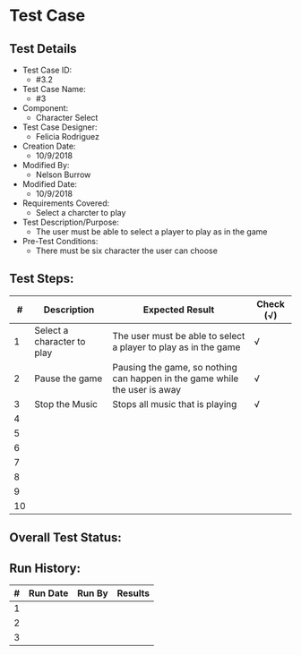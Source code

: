 # Test Case 

## Test Details

* Test Case ID:
  * #3.2
* Test Case Name:
  * #3
* Component: 
  * Character Select
* Test Case Designer:
  * Felicia Rodriguez
* Creation Date:
  * 10/9/2018
* Modified By:
  * Nelson Burrow
* Modified Date:
  * 10/9/2018
* Requirements Covered:
  * Select a charcter to play
* Test Description/Purpose:
  * The user must be able to select a player to play as in the game
* Pre-Test Conditions:
  * There must be six character the user can choose
## Test Steps: 
| # | Description | Expected Result | Check (√) |
| --- | --- | --- | --- |
| 1 |Select a character to play |The user must be able to select a player to play as in the game |√|			
| 2 |Pause the game |Pausing the game, so nothing can happen in the game while the user is away |√|			
| 3 | Stop the Music |Stops all music that is playing |√|			
| 4 | | | |			
| 5 | | | |			
| 6 | | | |			
| 7 | | | |			
| 8 | | | |			
| 9 | | | |			
| 10 | | | |			

## Overall Test Status:



## Run History:
| # |	Run Date |	Run By |	Results |
| --- | --- | --- | --- |
| 1 | | | |			
| 2 | | | |			
| 3 | | | |			
